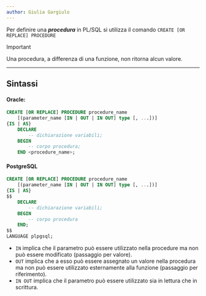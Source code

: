 ```yaml
---
author: Giulia Gargiulo
---
```

Per definire una ***procedura*** in PL/SQL si utilizza il comando `CREATE [OR REPLACE] PROCEDURE`

>[!important]
>Una procedura, a differenza di una funzione, non ritorna alcun valore.

---
## Sintassi

#### Oracle:
```SQL
CREATE [OR REPLACE] PROCEDURE procedure_name
	[(parameter_name [IN | OUT | IN OUT] type [, ...])]
{IS | AS}
	DECLARE
		-- dichiarazione variabili;
	BEGIN
		-- corpo procedura;
	END <procedure_name>;
```

#### PostgreSQL
```SQL
CREATE [OR REPLACE] PROCEDURE procedure_name
	[(parameter_name [IN | OUT | IN OUT] type [, ...])]
{IS | AS}
$$
	DECLARE
		-- dichiarazione variabili;
	BEGIN
		-- corpo procedura
	END;
$$
LANGUAGE plpgsql;
```

- `IN` implica che il parametro può essere utilizzato nella procedure ma non può essere modificato (passaggio per valore).
- `OUT` implica che a esso può essere assegnato un valore nella procedura ma non può essere utilizzato esternamente alla funzione (passaggio per riferimento).
- `IN OUT` implica che il parametro può essere utilizzato sia in lettura che in scrittura.